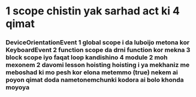 # 1 scope chistin yak sarhad act  ki 4 qimat

### DeviceOrientationEvent 1 global scope i da luboijo metona kor KeyboardEvent 2 function scope da drni function kor mekna 3 block scope iyo faqat loop kandishino 4 module 2 moh mexonem 2 davomi lesson hoisting hoisting i ya mekhaniz me meboshad ki mo pesh kor elona metemmo (true) nekem ai poyon qimat doda nametonemchunki kodora ai bolo khonda moyoya